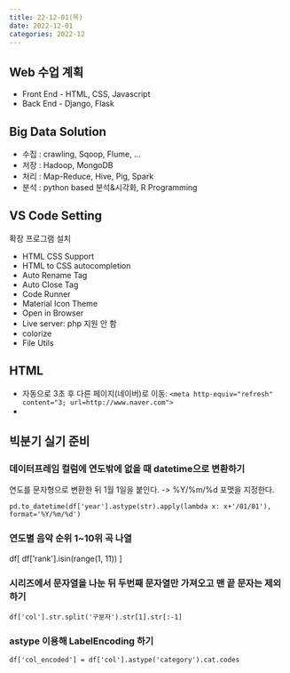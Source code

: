 ```yaml
---
title: 22-12-01(목)
date: 2022-12-01
categories: 2022-12
---
```


## Web 수업 계획

- Front End - HTML, CSS, Javascript
- Back End - Django, Flask

## Big Data Solution

- 수집 : crawling, Sqoop, Flume, ...
- 저장 : Hadoop, MongoDB
- 처리 : Map-Reduce, Hive, Pig, Spark
- 분석 : python based 분석&시각화, R Programming

## VS Code Setting

확장 프로그램 설치
- HTML CSS Support
- HTML to CSS autocompletion
- Auto Rename Tag
- Auto Close Tag
- Code Runner
- Material Icon Theme
- Open in Browser
- Live server: php 지원 안 함
- colorize
- File Utils 

## HTML

- 자동으로 3초 후 다른 페이지(네이버)로 이동: `<meta http-equiv="refresh" content="3; url=http://www.naver.com">`
- 


## 빅분기 실기 준비

### 데이터프레임 컬럼에 연도밖에 없을 때 datetime으로 변환하기

연도를 문자형으로 변환한 뒤 1월 1일을 붙인다. ->  %Y/%m/%d 포맷을 지정한다.

`pd.to_datetime(df['year'].astype(str).apply(lambda x: x+'/01/01'), format='%Y/%m/%d')`

### 연도별 음악 순위 1~10위 곡 나열

df[ df['rank'].isin(range(1, 11)) ]

### 시리즈에서 문자열을 나눈 뒤 두번째 문자열만 가져오고 맨 끝 문자는 제외하기

`df['col'].str.split('구분자').str[1].str[:-1]`

### astype 이용해 LabelEncoding 하기

`df['col_encoded'] = df['col'].astype('category').cat.codes`
















